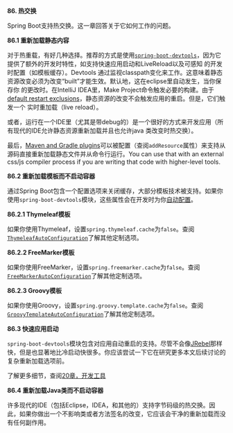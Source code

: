 **86. 热交换**

Spring Boot支持热交换。这一章回答关于它如何工作的问题。

**86.1 重新加载静态内容**

对于热重载，有好几种选择。推荐的方式是使用[<code>spring-boot-devtools</code>]()，因为它提供了额外的开发时特性，如支持快速应用启动和LiveReload以及可感知
的开发时配置（如模板缓存）。Devtools 通过监视classpath变化来工作。这意味着静态资源改变必须为改变“built”才能生效。默认地，这在eclipse里自动发生，当你保存你
的更改时。在IntelliJ IDEA里，Make Project命令触发必要的构建。由于[default restart exclusions]()，静态资源的改变不会触发应用的重启。但是，它们触发一个
实时重加载（live reload）。

或者，运行在一个IDE里（尤其是带debug的）是一个很好的方式来开发应用（所有现代的IDE允许静态资源重新加载并且也允许java 类改变时热交换）。

最后，[Maven and Gradle plugins]()可以被配置（查阅`addResource`属性）来支持从源码直接重新加载静态文件并从命令行运行。You can use that with an external css/js compiler process if you are writing that code with higher-level tools.

**86.2 重新加载模板而不启动容器**

通过Spring Boot包含一个配置选项来关闭缓存，大部分模板技术被支持。如果你使用`spring-boot-devtools`模块，这些属性会在开发时为你[自动配置]()。

**86.2.1 Thymeleaf模板**

如果你使用Thymeleaf，设置`spring.thymeleaf.cache`为`false`。查阅[`ThymeleafAutoConfiguration`](https://github.com/spring-projects/spring-boot/tree/v2.0.4.RELEASE/spring-boot-project/spring-boot-autoconfigure/src/main/java/org/springframework/boot/autoconfigure/thymeleaf/ThymeleafAutoConfiguration.java)了解其他定制选项。

**86.2.2 FreeMarker模板**

如果你使用FreeMarker，设置`spring.freemarker.cache`为`false`。查阅[`FreeMarkerAutoConfiguration`](https://github.com/spring-projects/spring-boot/tree/v2.0.4.RELEASE/spring-boot-project/spring-boot-autoconfigure/src/main/java/org/springframework/boot/autoconfigure/freemarker/FreeMarkerAutoConfiguration.java)了解其他定制选项。

**86.2.3 Groovy模板**

如果你使用Groovy，设置`spring.groovy.template.cache`为`false`。查阅[`GroovyTemplateAutoConfiguration`](https://github.com/spring-projects/spring-boot/tree/v2.0.4.RELEASE/spring-boot-project/spring-boot-autoconfigure/src/main/java/org/springframework/boot/autoconfigure/groovy/template/GroovyTemplateAutoConfiguration.java)了解其他定制选项。

**86.3 快速应用启动**

`spring-boot-devtools`模块包含对应用自动重启的支持。尽管不会像[JRebel]()那样快，但是也显著地比冷启动快很多。你应该尝试一下它在研究更多本文后续讨论的复杂重新加载选项前。

了解更多细节，查阅[20章，开发工具]()

**86.4 重新加载Java类而不启动容器**

许多现代的IDE（包括Eclipse，IDEA，和其他的）支持字节码级的热交换。因此，如果你做出一个不影响类或者方法签名的改变，它应该会干净的重新加载而没有任何副作用。
